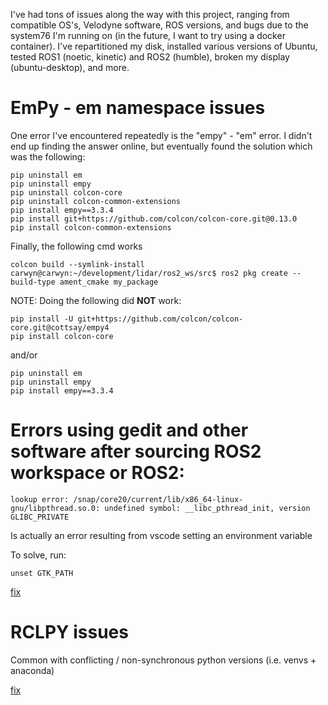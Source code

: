I've had tons of issues along the way with this project, ranging from compatible OS's, Velodyne software, ROS versions, and bugs due to the system76 I'm running on (in the future, I want to try using a docker container). I've repartitioned my disk, installed various versions of Ubuntu, tested ROS1 (noetic, kinetic) and ROS2 (humble), broken my display (ubuntu-desktop), and more.

# EmPy - em namespace issues

One error I've encountered repeatedly is the "empy" - "em" error. I didn't end up finding the answer online, but eventually found the solution which was the following:

```
pip uninstall em
pip uninstall empy
pip uninstall colcon-core
pip uninstall colcon-common-extensions
pip install empy==3.3.4
pip install git+https://github.com/colcon/colcon-core.git@0.13.0
pip install colcon-common-extensions
```

Finally, the following cmd works
```
colcon build --symlink-install
carwyn@carwyn:~/development/lidar/ros2_ws/src$ ros2 pkg create --build-type ament_cmake my_package
```

NOTE: Doing the following did **NOT** work:

```
pip install -U git+https://github.com/colcon/colcon-core.git@cottsay/empy4
pip install colcon-core
```

and/or

```
pip uninstall em
pip uninstall empy
pip install empy==3.3.4
```


# Errors using gedit and other software after sourcing ROS2 workspace or ROS2:

```
lookup error: /snap/core20/current/lib/x86_64-linux-gnu/libpthread.so.0: undefined symbol: __libc_pthread_init, version GLIBC_PRIVATE
```

Is actually an error resulting from vscode setting an environment variable

To solve, run:
```
unset GTK_PATH
```

[fix](https://github.com/ros2/ros2/issues/1406)

# RCLPY issues

Common with conflicting / non-synchronous python versions (i.e. venvs + anaconda)

[fix](https://github.com/ros2/rclpy/issues/1194)